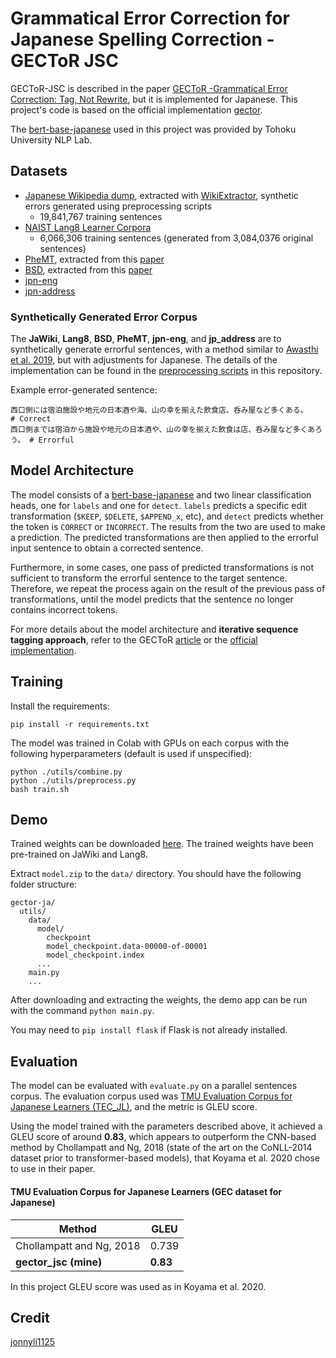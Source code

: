 # Grammatical Error Correction for Japanese Spelling Correction - GECToR JSC

GECToR-JSC is described in the paper [GECToR -Grammatical Error Correction: Tag, Not Rewrite](https://arxiv.org/abs/2005.12592), but it is implemented for Japanese. This project's code is based on the official implementation [gector](https://github.com/grammarly/gector).

The [bert-base-japanese](https://huggingface.co/cl-tohoku/bert-base-japanese-v2) used in this project was provided by Tohoku University NLP Lab.

## Datasets

- [Japanese Wikipedia dump](https://dumps.wikimedia.org/), extracted with [WikiExtractor](https://github.com/attardi/wikiextractor), synthetic errors generated using preprocessing scripts
  - 19,841,767 training sentences
- [NAIST Lang8 Learner Corpora](https://sites.google.com/site/naistlang8corpora/)
  - 6,066,306 training sentences (generated from 3,084,0376 original sentences)
- [PheMT](https://github.com/cl-tohoku/PheMT), extracted from this [paper](https://arxiv.org/pdf/2011.02121.pdf)
- [BSD](https://github.com/tsuruoka-lab/BSD), extracted from this [paper](https://arxiv.org/pdf/2008.01940.pdf)
- [jpn-eng](http://www.manythings.org/anki/)
- [jpn-address](https://drive.google.com/drive/folders/1kBz8wbYztRkgz2nQgQvBD1wkWz8Jwz1-?usp=sharing)

### Synthetically Generated Error Corpus

The **JaWiki**, **Lang8**, **BSD**, **PheMT**, **jpn-eng**, and **jp_address** are to synthetically generate errorful sentences, with a method similar to [Awasthi et al. 2019](https://github.com/awasthiabhijeet/PIE/tree/master/errorify), but with adjustments for Japanese. The details of the implementation can be found in the [preprocessing scripts](https://github.com/phkhanhtrinh23/gector_jsc/blob/main/utils/preprocess.py) in this repository.

Example error-generated sentence:
```
西口側には宿泊施設や地元の日本酒や海、山の幸を揃えた飲食店、呑み屋など多くある。        # Correct
西口側までは宿泊から施設や地元の日本酒や、山の幸を揃えた飲食は店、呑み屋など多くあろう。 # Errorful
```

## Model Architecture

The model consists of a [bert-base-japanese](https://huggingface.co/cl-tohoku/bert-base-japanese-v2) and two linear classification heads, one for `labels` and one for `detect`. `labels` predicts a specific edit transformation (`$KEEP`, `$DELETE`, `$APPEND_x`, etc), and `detect` predicts whether the token is `CORRECT` or `INCORRECT`. The results from the two are used to make a prediction. The predicted transformations are then applied to the errorful input sentence to obtain a corrected sentence.

Furthermore, in some cases, one pass of predicted transformations is not sufficient to transform the errorful sentence to the target sentence. Therefore, we repeat the process again on the result of the previous pass of transformations, until the model predicts that the sentence no longer contains incorrect tokens.

For more details about the model architecture and __iterative sequence tagging approach__, refer to the GECToR [article](https://www.grammarly.com/blog/engineering/gec-tag-not-rewrite/) or the [official implementation](https://github.com/grammarly/gector/blob/master/gector/seq2labels_model.py).

## Training
Install the requirements:
```
pip install -r requirements.txt
```

The model was trained in Colab with GPUs on each corpus with the following hyperparameters (default is used if unspecified):
```
python ./utils/combine.py
python ./utils/preprocess.py
bash train.sh
```

## Demo

Trained weights can be downloaded [here](https://drive.google.com/file/d/1nhWzDZnZKxLvqwYMLlwRNOkMK2aXv4-5/view?usp=sharing). The trained weights have been pre-trained on JaWiki and Lang8.

Extract `model.zip` to the `data/` directory. You should have the following folder structure:

```
gector-ja/
  utils/
    data/
      model/
        checkpoint
        model_checkpoint.data-00000-of-00001
        model_checkpoint.index
      ...
    main.py
    ...
```

After downloading and extracting the weights, the demo app can be run with the command `python main.py`.

You may need to `pip install flask` if Flask is not already installed.

## Evaluation

The model can be evaluated with `evaluate.py` on a parallel sentences corpus. The evaluation corpus used was [TMU Evaluation Corpus for Japanese Learners (TEC_JL)](https://github.com/koyama-aomi/TEC-JL), and the metric is GLEU score.

Using the model trained with the parameters described above, it achieved a GLEU score of around **0.83**, which appears to outperform the CNN-based method by Chollampatt and Ng, 2018 (state of the art on the CoNLL-2014 dataset prior to transformer-based models), that Koyama et al. 2020 chose to use in their paper.

#### TMU Evaluation Corpus for Japanese Learners (GEC dataset for Japanese)
| Method                    | GLEU  |
| ------------------------- | ----- |
| Chollampatt and Ng, 2018  | 0.739 |
| __gector_jsc (mine)__  | __0.83__  |

In this project GLEU score was used as in Koyama et al. 2020.

## Credit
[jonnyli1125
](https://github.com/jonnyli1125)
